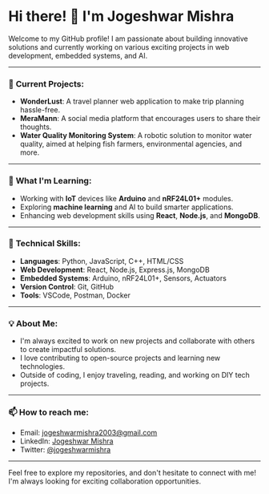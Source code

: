 # Hi there! 👋 I'm Jogeshwar Mishra

Welcome to my GitHub profile! I am passionate about building innovative solutions and currently working on various exciting projects in web development, embedded systems, and AI.

---

### 🔭 **Current Projects**:
- **WonderLust**: A travel planner web application to make trip planning hassle-free.
- **MeraMann**: A social media platform that encourages users to share their thoughts.
- **Water Quality Monitoring System**: A robotic solution to monitor water quality, aimed at helping fish farmers, environmental agencies, and more.

---

### 🌱 **What I'm Learning**:
- Working with **IoT** devices like **Arduino** and **nRF24L01+** modules.
- Exploring **machine learning** and AI to build smarter applications.
- Enhancing web development skills using **React**, **Node.js**, and **MongoDB**.

---

### 🚀 **Technical Skills**:
- **Languages**: Python, JavaScript, C++, HTML/CSS
- **Web Development**: React, Node.js, Express.js, MongoDB
- **Embedded Systems**: Arduino, nRF24L01+, Sensors, Actuators
- **Version Control**: Git, GitHub
- **Tools**: VSCode, Postman, Docker

---

### 💡 **About Me**:
- I'm always excited to work on new projects and collaborate with others to create impactful solutions.
- I love contributing to open-source projects and learning new technologies.
- Outside of coding, I enjoy traveling, reading, and working on DIY tech projects.

---

### 📫 **How to reach me**:
- Email: [jogeshwarmishra2003@gmail.com](jogeshwarmishra2003@gmail.com)
- LinkedIn: [Jogeshwar Mishra](https://linkedin.com/in/jogeshwarmishra)
- Twitter: [@jogeshwarmishra](https://twitter.com/jogeshwarmishra)

---

Feel free to explore my repositories, and don't hesitate to connect with me! I'm always looking for exciting collaboration opportunities.
